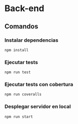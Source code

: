 # Back-end

## Comandos
### Instalar dependencias
```dotnetcli
npm install
```

### Ejecutar tests
```dotnetcli
npm run test
```

### Ejecutar tests con cobertura
```dotnetcli
npm run coveralls
```

### Desplegar servidor en local
``` dotnetcli
npm run start
```